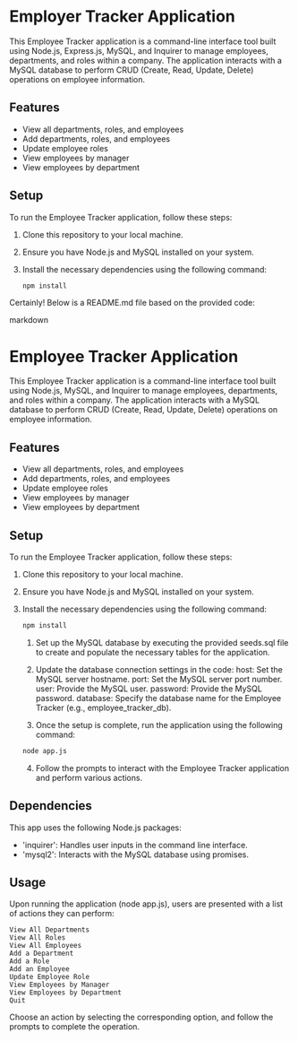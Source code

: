# Employer Tracker Application

This Employee Tracker application is a command-line interface tool built using Node.js, Express.js, MySQL, and Inquirer to manage employees, departments, and roles within a company. The application interacts with a MySQL database to perform CRUD (Create, Read, Update, Delete) operations on employee information.

## Features

- View all departments, roles, and employees
- Add departments, roles, and employees
- Update employee roles
- View employees by manager
- View employees by department

## Setup

To run the Employee Tracker application, follow these steps:

1. Clone this repository to your local machine.
2. Ensure you have Node.js and MySQL installed on your system.
3. Install the necessary dependencies using the following command:

   ```bash
   npm install
   ```

Certainly! Below is a README.md file based on the provided code:

markdown

# Employee Tracker Application

This Employee Tracker application is a command-line interface tool built using Node.js, MySQL, and Inquirer to manage employees, departments, and roles within a company. The application interacts with a MySQL database to perform CRUD (Create, Read, Update, Delete) operations on employee information.

## Features

- View all departments, roles, and employees
- Add departments, roles, and employees
- Update employee roles
- View employees by manager
- View employees by department

## Setup

To run the Employee Tracker application, follow these steps:

1. Clone this repository to your local machine.
2. Ensure you have Node.js and MySQL installed on your system.
3. Install the necessary dependencies using the following command:

   ```bash
   npm install
   ```

    1. Set up the MySQL database by executing the provided seeds.sql file to create and populate the necessary tables for the application.

    2. Update the database connection settings in the code:
        host: Set the MySQL server hostname.
        port: Set the MySQL server port number.
        user: Provide the MySQL user.
        password: Provide the MySQL password.
        database: Specify the database name for the Employee Tracker (e.g., employee_tracker_db).

    3. Once the setup is complete, run the application using the following command:

    ```bash
    node app.js
    ```

    4. Follow the prompts to interact with the Employee Tracker application and perform various actions.


## Dependencies

This app uses the following Node.js packages:
- 'inquirer': Handles user inputs in the command line interface.
- 'mysql2': Interacts with the MySQL database using promises.

## Usage

Upon running the application (node app.js), users are presented with a list of actions they can perform:

    View All Departments
    View All Roles
    View All Employees
    Add a Department
    Add a Role
    Add an Employee
    Update Employee Role
    View Employees by Manager
    View Employees by Department
    Quit

Choose an action by selecting the corresponding option, and follow the prompts to complete the operation.








